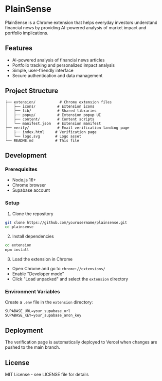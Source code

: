 # PlainSense

PlainSense is a Chrome extension that helps everyday investors understand financial news by providing AI-powered analysis of market impact and portfolio implications.

## Features

- AI-powered analysis of financial news articles
- Portfolio tracking and personalized impact analysis
- Simple, user-friendly interface
- Secure authentication and data management

## Project Structure

```
├── extension/           # Chrome extension files
│   ├── icons/          # Extension icons
│   ├── lib/            # Shared libraries
│   ├── popup/          # Extension popup UI
│   ├── content/        # Content scripts
│   └── manifest.json   # Extension manifest
├── verify/             # Email verification landing page
│   ├── index.html     # Verification page
│   └── logo.svg       # Logo asset
└── README.md          # This file
```

## Development

### Prerequisites

- Node.js 16+
- Chrome browser
- Supabase account

### Setup

1. Clone the repository
```bash
git clone https://github.com/yourusername/plainsense.git
cd plainsense
```

2. Install dependencies
```bash
cd extension
npm install
```

3. Load the extension in Chrome
- Open Chrome and go to `chrome://extensions/`
- Enable "Developer mode"
- Click "Load unpacked" and select the `extension` directory

### Environment Variables

Create a `.env` file in the `extension` directory:
```
SUPABASE_URL=your_supabase_url
SUPABASE_KEY=your_supabase_anon_key
```

## Deployment

The verification page is automatically deployed to Vercel when changes are pushed to the main branch.

## License

MIT License - see LICENSE file for details 